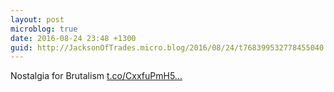 ```yaml
---
layout: post
microblog: true
date: 2016-08-24 23:48 +1300
guid: http://JacksonOfTrades.micro.blog/2016/08/24/t768399532778455040.html
---
```

Nostalgia for Brutalism [t.co/CxxfuPmH5...](https://t.co/CxxfuPmH5i)
